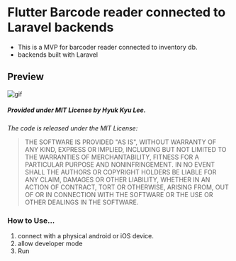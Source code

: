 # Flutter Barcode reader connected to Laravel backends
 - This is a MVP for barcoder reader connected to inventory db.
 - backends built with Laravel 
## Preview
![gif](source/rise-qr-code.gif)
##### Provided under MIT License by Hyuk Kyu Lee.
*The code is released under the MIT License:*
> THE SOFTWARE IS PROVIDED "AS IS", WITHOUT WARRANTY OF ANY KIND, EXPRESS OR
IMPLIED, INCLUDING BUT NOT LIMITED TO THE WARRANTIES OF MERCHANTABILITY, FITNESS
FOR A PARTICULAR PURPOSE AND NONINFRINGEMENT. IN NO EVENT SHALL THE AUTHORS OR
COPYRIGHT HOLDERS BE LIABLE FOR ANY CLAIM, DAMAGES OR OTHER LIABILITY, WHETHER
IN AN ACTION OF CONTRACT, TORT OR OTHERWISE, ARISING FROM, OUT OF OR IN
CONNECTION WITH THE SOFTWARE OR THE USE OR OTHER DEALINGS IN THE SOFTWARE.


### How to Use...
 1. connect with a physical android or iOS device.
 2. allow developer mode
 3. Run